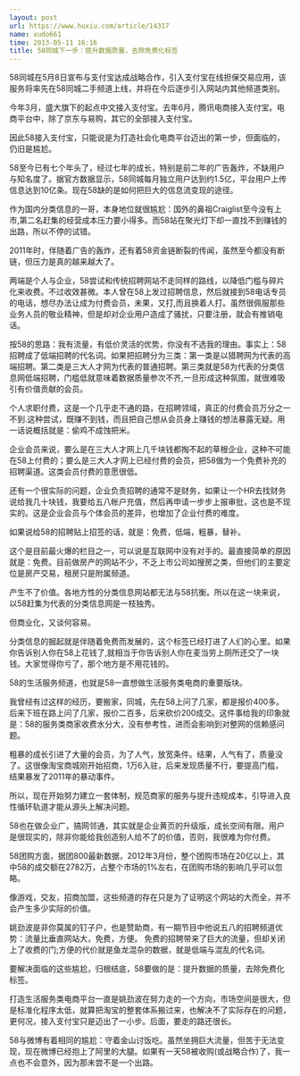 ```yaml
---
layout: post
url: https://www.huxiu.com/article/14317
name: xudo661
time: 2013-05-11 16:16
title: 58同城下一步：提升数据质量，去除免费化标签
---
```

58同城在5月8日宣布与支付宝达成战略合作，引入支付宝在线担保交易应用，该服务将率先在58同城二手频道上线，并将在今后逐步引入网站内其他频道类别。

今年3月，盛大旗下的起点中文接入支付宝。去年6月，腾讯电商接入支付宝。电商平台中，除了京东与易购，其它的全部接入支付宝。

因此58接入支付宝，只能说是为打造社会化电商平台迈出的第一步，但面临的，仍旧是尴尬。

58至今已有七个年头了，经过七年的成长，特别是前二年的广告轰炸，不缺用户与知名度了。据官方数据显示，58同城每月独立用户达到约1.5亿，平台用户上传信息达到10亿条。现在58缺的是如何把巨大的信息流变现的途径。

作为国内分类信息的一哥，本身地位就很尴尬：国外的鼻祖Craiglist至今没有上市,第二名赶集的经营成本压力要小得多。而58站在聚光灯下却一直找不到赚钱的出路，所以不停的试错。

2011年时，伴随着广告的轰炸，还有着58资金链断裂的传闻，虽然至今都没有断链，但压力是真的越来越大了。

两端是个人与企业，58尝试和传统招聘网站不走同样的路线，以降低门槛与碎片化来收费。不过收效甚微。本人曾在58上发过招聘信息，然后就接到58电话专员的电话，想尽办法让成为付费会员，未果，又打,而且换着人打。虽然很佩服那些业务人员的敬业精神，但是却对企业用户造成了骚扰，只要注册，就会有推销电话。

按58的思路：我有流量，有低价灵活的优势，你没有不选我的理由。事实上：58招聘成了低端招聘的代名词。如果把招聘分为三类：第一类是以猎聘网为代表的高端招聘。第二类是三大人才网为代表的普通招聘。第三类就是58为代表的分类信息网低端招聘，门槛低就意味着数据质量参次不齐,一旦形成这种氛围，就很难吸引有价值贡献的会员。

个人求职付费，这是一个几乎走不通的路，在招聘领域，真正的付费会员万分之一不到.这种尝试，既赚不到钱，而且把自己想从会员身上赚钱的想法暴露无疑。用一话说概括就是：偷鸡不成蚀把米。

企业会员来说，要么是在三大人才网上几千块钱都掏不起的草根企业，这种不可能在58上付费的；要么是三大人才网上已经付费的会员，把58做为一个免费补充的招聘渠道。这类会员付费的意愿很低。

还有一个很实际的问题，企业负责招聘的通常不是财务，如果让一个HR去找财务说给我几十块钱，我要给五八帐户充值，然后再申请一步步上报审批，这也是不现实的。这是企业会员与个体会员的差异，也增加了企业付费的难度。

如果说给58的招聘贴上招签的话，就是：免费，低端，粗暴，替补。

这个是目前最火爆的栏目之一，可以说是互联网中没有对手的。最直接简单的原因就是：免费。目前做房产的网站不少，不乏上市公司如搜房之类，但他们的主要定位是房产交易，租房只是附属频道。

产生不了价值。各地方性的分类信息网站都无法与58抗衡。所以在这一块来说，以58赶集为代表的分类信息网是一枝独秀。

但商业化，又谈何容易。

分类信息的掘起就是伴随着免费而发展的，这个标签已经打进了人们的心里。如果你告诉别人你在58上花钱了,就相当于你告诉别人你在麦当劳上厕所还交了一块钱。大家觉得你亏了，那个地方是不用花钱的。

58的生活服务频道，也就是58一直想做生活服务类电商的重要版块。

我曾经有过这样的经历，要搬家，同城，先在58上问了几家，都是报价400多。后来下班在路上问了几家，报价二百多，后来砍价200成交。这件事给我的印象就是：58的服务类商家收费水分大，没有参考性，进而会影响到对整网的信赖感问题。

粗暴的成长引进了大量的会员，为了人气，放宽条件。结果，人气有了，质量没了。这很像淘宝商城刚开始招商，1万6入驻，后来发现质量不行，要提高门槛，结果暴发了2011年的暴动事件。

所以，现在开始努力建立一套体制，规范商家的服务与提升违规成本，引导进入良性循环轨道才能从源头上解决问题。

58也在做企业广，搞网邻通，其实就是企业黄页的升级版，成长空间有限。用户是很现实的，除非你能给我创造别人给不了的价值，否则，我很难为你付费。

58团购方面，据团800最新数据，2012年3月份，整个团购市场在20亿以上，其中58的成交额在2782万，占整个市场的1%左右，在团购市场的影响几乎可以忽略。

像游戏，交友，招商加盟，这些频道的存在只是为了证明这个网站的大而全，并不会产生多少实际的价值。

姚劲波是非你莫属的钉子户，也是赞助商，有一期节目中他说五八的招聘频道优势：流量比垂直网站大，免费，方便。 免费的招聘带来了巨大的流量，但却关闭上了收费的门;方便的代价就是鱼龙混杂的数据，就是低端与混乱的代名词。

要解决面临的这些尴尬，归根结底，58要做的是：提升数据的质量，去除免费化标签。

打造生活服务类电商平台一直是姚劲波在努力走的一个方向，市场空间是很大，但是标准化程序太低，就算把淘宝的整套体系搬过来，也解决不了实际存在的问题，更何况，接入支付宝只是迈出了一小步。后面，要走的路还很长。

58与微博有着相同的尴尬：守着金山讨饭吃。虽然坐拥巨大流量，但苦于无法变现，现在微博已经抱上了阿里的大腿。如果有一天58被收购(或战略合作)了，我一点也不会意外，因为那未尝不是一个出路。

